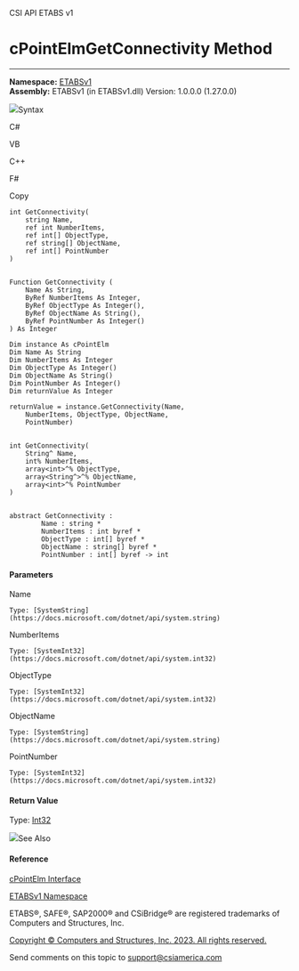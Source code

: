 ﻿

CSI API ETABS v1

# cPointElmGetConnectivity Method  
  
---  
  
**Namespace:** [ETABSv1](2780f1b8-2033-5289-2298-1cdb2a7508d9.htm)  
**Assembly:** ETABSv1 (in ETABSv1.dll) Version: 1.0.0.0 (1.27.0.0)

![](../icons/SectionExpanded.png)Syntax

C#

VB

C++

F#

Copy

    
    
    int GetConnectivity(
    	string Name,
    	ref int NumberItems,
    	ref int[] ObjectType,
    	ref string[] ObjectName,
    	ref int[] PointNumber
    )
    
    
    Function GetConnectivity ( 
    	Name As String,
    	ByRef NumberItems As Integer,
    	ByRef ObjectType As Integer(),
    	ByRef ObjectName As String(),
    	ByRef PointNumber As Integer()
    ) As Integer
    
    Dim instance As cPointElm
    Dim Name As String
    Dim NumberItems As Integer
    Dim ObjectType As Integer()
    Dim ObjectName As String()
    Dim PointNumber As Integer()
    Dim returnValue As Integer
    
    returnValue = instance.GetConnectivity(Name, 
    	NumberItems, ObjectType, ObjectName, 
    	PointNumber)
    
    
    int GetConnectivity(
    	String^ Name, 
    	int% NumberItems, 
    	array<int>^% ObjectType, 
    	array<String^>^% ObjectName, 
    	array<int>^% PointNumber
    )
    
    
    abstract GetConnectivity : 
            Name : string * 
            NumberItems : int byref * 
            ObjectType : int[] byref * 
            ObjectName : string[] byref * 
            PointNumber : int[] byref -> int 
    

#### Parameters

Name

    Type: [SystemString](https://docs.microsoft.com/dotnet/api/system.string)  

NumberItems

    Type: [SystemInt32](https://docs.microsoft.com/dotnet/api/system.int32)  

ObjectType

    Type: [SystemInt32](https://docs.microsoft.com/dotnet/api/system.int32)  

ObjectName

    Type: [SystemString](https://docs.microsoft.com/dotnet/api/system.string)  

PointNumber

    Type: [SystemInt32](https://docs.microsoft.com/dotnet/api/system.int32)  

#### Return Value

Type: [Int32](https://docs.microsoft.com/dotnet/api/system.int32)

![](../icons/SectionExpanded.png)See Also

#### Reference

[cPointElm Interface](bda576bc-89c2-e0ab-1a2b-f0690e9ae4ae.htm)

[ETABSv1 Namespace](2780f1b8-2033-5289-2298-1cdb2a7508d9.htm)

ETABS®, SAFE®, SAP2000® and CSiBridge® are registered trademarks of Computers
and Structures, Inc.  

[Copyright © Computers and Structures, Inc. 2023. All rights
reserved.](http://www.csiamerica.com)

Send comments on this topic to
[support@csiamerica.com](mailto:support%40csiamerica.com?Subject=CSI%20API%20ETABS%20v1)

